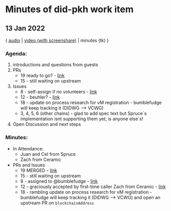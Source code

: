 # Minutes of did-pkh work item

## 13 Jan 2022

{ [audio](https://meet.w3c-ccg.org/archives/w3c-ccg-didpkh-2022-01-13.ogg) | [video (with screenshare)](https://meet.w3c-ccg.org/archives/w3c-ccg-didpkh-2022-01-13.mp4) | minutes (tk) }

### Agenda:

1. introductions and questions from guests
2. PRs
    - 19 ready to go? - [link](https://github.com/w3c-ccg/did-pkh/pulls/19)
    - 15 - still waiting on upstream
4. Issues
    - 8 - self-assign if no volunteers - [link](https://github.com/w3c-ccg/did-pkh/issues/8) 
    - 12 - beuhler? - [link](https://github.com/w3c-ccg/did-pkh/issues/12)
    - 18 - update on process research for vM registration - bumblefudge will keep tracking it (DIDWG --> VCWG)
    - 3, 4, 5, 6 (other chains) - glad to add spec text but Spruce´s implementation isnt supporting them yet, is anyone else´s!
6. Open Discussion and next steps

### Minutes:

- In Attendance:
    - Juan and Cel from Spruce
    - Zach from Ceramic
- PRs and Issues
    - 19 MERGED - [link](https://github.com/w3c-ccg/did-pkh/pulls/19)
    - 15 - still waiting on upstream
    - 8 - assigned to @bumblefudge - [link](https://github.com/w3c-ccg/did-pkh/issues/8) 
    - 12 - graciously accepted by first-time caller Zach from Ceramic - [link](https://github.com/w3c-ccg/did-pkh/issues/12)
    - 18 - rambling update on process research for vM registration - bumblefudge will keep tracking it (DIDWG --> VCWG) and open an upstream PR on `blockchainAddress`
